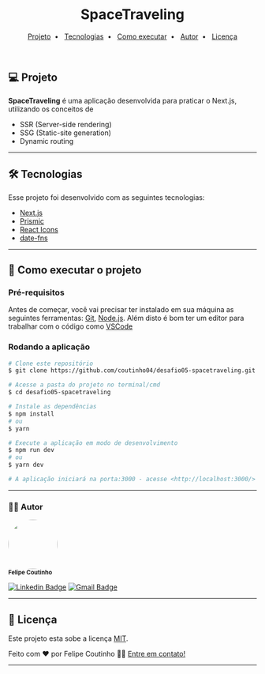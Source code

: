 <h1 align="center">
  SpaceTraveling
</h1>

<p align="center">
  <a href="#-projeto">Projeto</a>&nbsp; • &nbsp;
  <a href="#-tecnologias">Tecnologias</a>&nbsp; • &nbsp;
  <a href="#-como-executar-o-projeto">Como executar</a>&nbsp; • &nbsp;
  <a href="#-autor">Autor</a>&nbsp; • &nbsp;
  <a href="#memo-licença">Licença</a>
</p>

<br>

## 💻 Projeto

<b>SpaceTraveling</b> é uma aplicação desenvolvida para praticar o Next.js, utilizando os conceitos de 
- SSR (Server-side rendering)
- SSG (Static-site generation)
- Dynamic routing

---

## 🛠 Tecnologias

Esse projeto foi desenvolvido com as seguintes tecnologias:

- [Next.js](https://nextjs.org/)
- [Prismic](https://prismic.io/)
- [React Icons](https://react-icons.github.io/react-icons)
- [date-fns](https://date-fns.org/)

---

## 🚀 Como executar o projeto

### Pré-requisitos

Antes de começar, você vai precisar ter instalado em sua máquina as seguintes ferramentas:
[Git](https://git-scm.com), [Node.js](https://nodejs.org/en/).
Além disto é bom ter um editor para trabalhar com o código como [VSCode](https://code.visualstudio.com/)

### Rodando a aplicação

```bash
# Clone este repositório
$ git clone https://github.com/coutinho04/desafio05-spacetraveling.git

# Acesse a pasta do projeto no terminal/cmd
$ cd desafio05-spacetraveling

# Instale as dependências
$ npm install
# ou
$ yarn

# Execute a aplicação em modo de desenvolvimento
$ npm run dev
# ou
$ yarn dev

# A aplicação iniciará na porta:3000 - acesse <http://localhost:3000/>

```

---

### 👨‍💻 Autor

 <img style="border-radius: 50%;" src="https://github.com/coutinho04.png" width="100px;" alt=""/>
 <br />
 <sub><b>Felipe Coutinho</b></sub></a>

[![Linkedin Badge](https://img.shields.io/badge/-Felipe-blue?style=flat-square&logo=Linkedin&logoColor=white&link=https://www.linkedin.com/in/felipecoutinho04/)](https://www.linkedin.com/in/felipecoutinho04/)
[![Gmail Badge](https://img.shields.io/badge/-felipe04coutinho@gmail.com-c14438?style=flat-square&logo=Gmail&logoColor=white&link=mailto:felipe04coutinho@gmail.com)](mailto:felipe04coutinho@gmail.com)

---

## 📝 Licença

Este projeto esta sobe a licença [MIT](./LICENSE).

Feito com ❤️ por Felipe Coutinho 👋🏽 [Entre em contato!](https://www.linkedin.com/in/felipecoutinho04/)

---